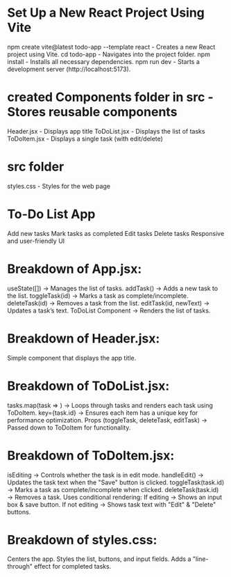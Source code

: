 # Set Up a New React Project Using Vite
npm create vite@latest todo-app --template react - Creates a new React project using Vite.
cd todo-app - Navigates into the project folder.
npm install - Installs all necessary dependencies.
npm run dev - Starts a development server (http://localhost:5173).

# created Components folder in src - Stores reusable components
Header.jsx - Displays app title
ToDoList.jsx - Displays the list of tasks
ToDoItem.jsx - Displays a single task (with edit/delete)

# src folder 
styles.css - Styles for the web page

# To-Do List App
Add new tasks
Mark tasks as completed
Edit tasks
Delete tasks
Responsive and user-friendly UI

# Breakdown of App.jsx:

useState([]) → Manages the list of tasks.
addTask() → Adds a new task to the list.
toggleTask(id) → Marks a task as complete/incomplete.
deleteTask(id) → Removes a task from the list.
editTask(id, newText) → Updates a task’s text.
ToDoList Component → Renders the list of tasks.

# Breakdown of Header.jsx:

Simple component that displays the app title.

# Breakdown of ToDoList.jsx:

tasks.map(task => <ToDoItem key={task.id} />) → Loops through tasks and renders each task using ToDoItem.
key={task.id} → Ensures each item has a unique key for performance optimization.
Props (toggleTask, deleteTask, editTask) → Passed down to ToDoItem for functionality.

# Breakdown of ToDoItem.jsx:

isEditing → Controls whether the task is in edit mode.
handleEdit() → Updates the task text when the "Save" button is clicked.
toggleTask(task.id) → Marks a task as complete/incomplete when clicked.
deleteTask(task.id) → Removes a task.
Uses conditional rendering:
If editing → Shows an input box & save button.
If not editing → Shows task text with "Edit" & "Delete" buttons.

# Breakdown of styles.css:

Centers the app.
Styles the list, buttons, and input fields.
Adds a "line-through" effect for completed tasks.

<!-- Uses React Hooks (useState) for state management.
Implements CRUD Operations (Create, Read, Update, Delete).
Uses Props for passing data between components.
Styled with CSS for a clean UI. -->